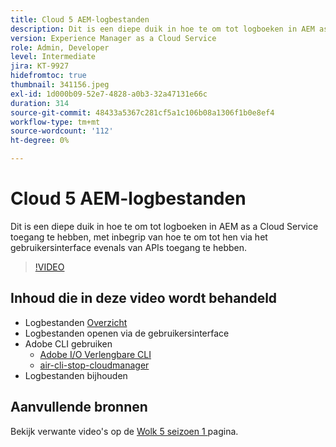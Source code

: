 ```yaml
---
title: Cloud 5 AEM-logbestanden
description: Dit is een diepe duik in hoe te om tot logboeken in AEM as a Cloud Service toegang te hebben, met inbegrip van hoe te om tot hen via het gebruikersinterface evenals van APIs toegang te hebben.
version: Experience Manager as a Cloud Service
role: Admin, Developer
level: Intermediate
jira: KT-9927
hidefromtoc: true
thumbnail: 341156.jpeg
exl-id: 1d000b09-52e7-4828-a0b3-32a47131e66c
duration: 314
source-git-commit: 48433a5367c281cf5a1c106b08a1306f1b0e8ef4
workflow-type: tm+mt
source-wordcount: '112'
ht-degree: 0%

---
```


# Cloud 5 AEM-logbestanden

Dit is een diepe duik in hoe te om tot logboeken in AEM as a Cloud Service toegang te hebben, met inbegrip van hoe te om tot hen via het gebruikersinterface evenals van APIs toegang te hebben.

>[!VIDEO](https://video.tv.adobe.com/v/341156?quality=12&learn=on)

## Inhoud die in deze video wordt behandeld

+ Logbestanden [ Overzicht ](https://experienceleague.adobe.com/docs/experience-manager-learn/cloud-service/debugging/debugging-aem-as-a-cloud-service/logs.html?lang=nl-NL)
+ Logbestanden openen via de gebruikersinterface
+ Adobe CLI gebruiken
   + [ Adobe I/O Verlengbare CLI ](https://github.com/adobe/aio-cli)
   + [ air-cli-stop-cloudmanager ](https://github.com/adobe/aio-cli-plugin-cloudmanager/blob/main/README.md)
+ Logbestanden bijhouden

## Aanvullende bronnen

Bekijk verwante video&#39;s op de [ Wolk 5 seizoen 1 ](cloud5-season-1.md) pagina.
